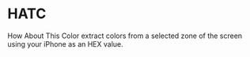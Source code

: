 HATC
====

How About This Color extract colors from a selected zone of the screen using your iPhone as an HEX value.
